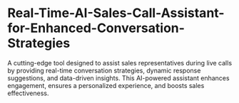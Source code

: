 # Real-Time-AI-Sales-Call-Assistant-for-Enhanced-Conversation-Strategies
A cutting-edge tool designed to assist sales representatives during live calls by providing real-time conversation strategies, dynamic response suggestions, and data-driven insights. This AI-powered assistant enhances engagement, ensures a personalized experience, and boosts sales effectiveness.
